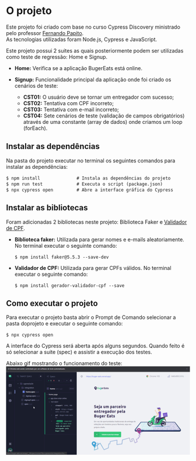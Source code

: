 # O projeto                  

Este projeto foi criado com base no curso Cypress Discovery ministrado pelo professor <a href="https://www.linkedin.com/in/papitoio/">Fernando Papito</a>.<br>
As tecnologias utilizadas foram Node.js, Cypress e JavaScript.

Este projeto possui 2 suites as quais posteriormente podem ser utilizadas como teste de regressão: Home e Signup.

- **Home:** Verifica se a aplicação BugerEats está online.

- **Signup:** Funcionalidade principal da aplicação onde foi criado os cenários de teste:

    - **CST01:** O usuário deve se tornar um entregador com sucesso;
    - **CST02:** Tentativa com CPF incorreto;
    - **CST03:** Tentativa com e-mail incorreto;
    - **CST04:** Sete cenários de teste (validação de campos obrigatórios) através de uma constante (array de dados) onde criamos um loop (forEach).


## Instalar as dependências

Na pasta do projeto executar no terminal os seguintes comandos para instalar as dependências:

```
$ npm install              # Instala as dependências do projeto
$ npm run test             # Executa o script (package.json)                      
$ npx cypress open         # Abre a interface gráfica do Cypress

```


## Instalar as bibliotecas

Foram adicionadas 2 bibliotecas neste projeto: Biblioteca Faker e <a href="https://www.npmjs.com/package/gerador-validador-cpf">Validador de CPF</a>.

- **Biblioteca faker:** Utilizada para gerar nomes e e-mails aleatoriamente.
No terminal executar o seguinte comando:

    ```
    $ npm install faker@5.5.3 --save-dev
    ```

- **Validador de CPF:** Utilizada para gerar CPFs válidos.
No terminal executar o seguinte comando:

    ```
    $ npm install gerador-validador-cpf --save
    ```

## Como executar o projeto

Para executar o projeto basta abrir o Prompt de Comando selecionar a pasta doprojeto e executar o seguinte comando:

```
$ npx cypress open
```

A interface do Cypress será aberta após alguns segundos. Quando feito é só selecionar a suite (spec) e assistir a execução dos testes.

Abaixo gif mostrando o funcionamento do teste:
![Gif](./cypress/fixtures/images/teste_automatizado_buger_eats.gif "Teste automatizado Buger Eats")
